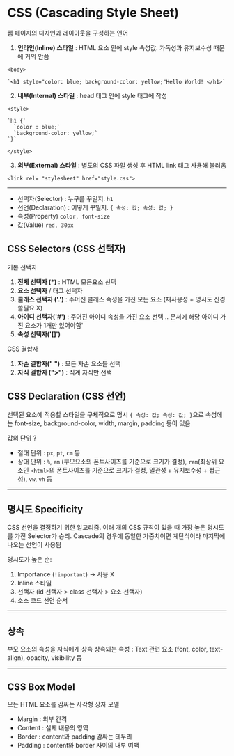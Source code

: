 # CSS (Cascading Style Sheet)
웹 페이지의 디자인과 레이아웃을 구성하는 언어

1. **인라인(Inline) 스타일** : HTML 요소 안에 style 속성값. 가독성과 유지보수성 때문에 거의 안씀

`<body>`

    `<h1 style="color: blue; background-color: yellow;"Hello World! </h1>`
2. **내부(Internal) 스타일** : head 태그 안에 style 태그에 작성

  `<style>`

    `h1 {`
      `color : blue;`
      `background-color: yellow;`
    `}`
`</style>`

3. **외부(External) 스타일** : 별도의 CSS 파일 생성 후 HTML link 태그 사용해 불러옴

`<link rel= "stylesheet" href="style.css">`

---

- 선택자(Selector) : 누구를 꾸밀지. `h1`
- 선언(Declaration) : 어떻게 꾸밀지. `{ 속성: 값; 속성: 값; }`
- 속성(Property) `color, font-size`
- 값(Value) `red, 30px`

## CSS Selectors (CSS 선택자)
기본 선택자
1. **전체 선택자 (*)** : HTML 모든요소 선택
2. **요소 선택자** / 태그 선택자
3. **클래스 선택자 ('.')** : 주어진 클래스 속성을 가진 모든 요소 (재사용성 + 명시도 신경쓸필요 X)
4. **아이디 선택자('#')** : 주어진 아이디 속성을 가진 요소 선택 .. 문서에 해당 아이디 가진 요소가 1개만 있어야함'
5. **속성 선택자('[]')** 

CSS 결합자
1. **자손 결합자(" ")** : 모든 자손 요소들 선택
2. **자식 결합자 (">")** : 직계 자식만 선택

## CSS Declaration (CSS 선언)
선택된 요소에 적용할 스타일을 구체적으로 명시
`{ 속성: 값; 속성: 값; }`으로 속성에는 font-size, background-color, width, margin, padding 등이 있음


값의 단위 ?
- 절대 단위 : `px`, `pt`, `cm` 등
- 상대 단위 : `%`, `em` (부모요소의 폰트사이즈를 기준으로 크기가 결정), `rem`(최상위 요소인 `<html>`의 폰트사이즈를 기준으로 크기가 결정, 일관성 + 유지보수성 + 접근성), `vw`, `vh` 등

---

## 명시도 Specificity
CSS 선언을 결정하기 위한 알고리즘. 여러 개의 CSS 규칙이 있을 때 가장 높은 명시도를 가진 Selector가 승리.
Cascade의 경우에 동일한 가중치이면 계단식이라 마지막에 나오는 선언이 사용됨

명시도가 높은 순:
1. Importance (`!important`) -> 사용 X
2. Inline 스타일
3. 선택자 (id 선택자 > class 선택자 > 요소 선택자)
4. 소스 코드 선언 순서

---

## 상속
부모 요소의 속성을 자식에게 상속
상속되는 속성 : Text 관련 요소 (font, color, text-align), opacity, visibility 등

---

## CSS Box Model
모든 HTML 요소를 감싸는 사각형 상자 모델
- Margin : 외부 간격
- Content : 실제 내용의 영역
- Border : content와 padding 감싸는 테두리
- Padding : content와 border 사이의 내부 여백